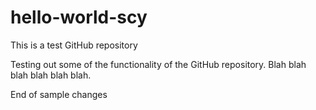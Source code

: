 # hello-world-scy
This is a test GitHub repository

Testing out some of the functionality of the GitHub repository. Blah blah blah blah blah blah.

End of sample changes
